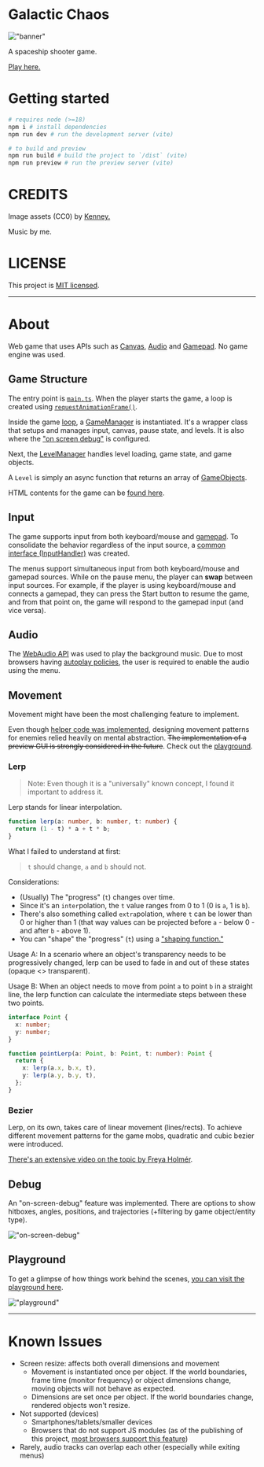 # Galactic Chaos

!["banner"](./alt-banner.gif "banner")

A spaceship shooter game. 

[Play here.](https://galactic-chaos.netlify.app)

# Getting started

```bash
# requires node (>=18)
npm i # install dependencies
npm run dev # run the development server (vite)

# to build and preview
npm run build # build the project to `/dist` (vite)
npm run preview # run the preview server (vite)
```

# CREDITS

Image assets (CC0) by [Kenney.](https://www.kenney.nl/)

Music by me.

# LICENSE

This project is [MIT licensed](../LICENSE).

---

# About

Web game that uses APIs such as [Canvas](https://developer.mozilla.org/en-US/docs/Web/API/CanvasRenderingContext2D), [Audio](https://developer.mozilla.org/en-US/docs/Web/API/Web_Audio_API) and [Gamepad](https://developer.mozilla.org/en-US/docs/Web/API/Gamepad_API). No game engine was used.

## Game Structure

The entry point is [`main.ts`](../src/game/main.ts). When the player starts the game, a loop is created using [`requestAnimationFrame()`](https://developer.mozilla.org/en-US/docs/Web/API/window/requestAnimationFrame).

Inside the game [loop](../src/game/loop.ts), a [GameManager](../src/game/GameManager.ts) is instantiated. It's a wrapper class that setups and manages input, canvas, pause state, and levels. It is also where the ["on screen debug"](#debug) is configured. 

Next, the [LevelManager](../src/game/level/LevelManager.ts) handles level loading, game state, and game objects.

A `Level` is simply an async function that returns an array of [GameObjects](../src/core/objects/shared/GameObject.ts).

HTML contents for the game can be [found here](../index.html).

## Input

The game supports input from both keyboard/mouse and [gamepad](https://developer.mozilla.org/en-US/docs/Web/API/Gamepad_API/Using_the_Gamepad_API). To consolidate the behavior regardless of the input source, a [common interface (InputHandler)](../src/core/controls/Input.ts) was created.

The menus support simultaneous input from both keyboard/mouse and gamepad sources. While on the pause menu, the player can **swap** between input sources. For example, if the player is using keyboard/mouse and connects a gamepad, they can press the Start button to resume the game, and from that point on, the game will respond to the gamepad input (and vice versa).

## Audio

The [WebAudio API](https://developer.mozilla.org/en-US/docs/Web/API/Web_Audio_API) was used to play the background music. Due to most browsers having [autoplay policies](https://developer.chrome.com/blog/autoplay/#webaudio), the user is required to enable the audio using the menu.

## Movement

Movement might have been the most challenging feature to implement.

Even though [helper code was implemented](../src/core/objects/shared/movement/FluentMovement.ts), designing movement patterns for enemies relied heavily on mental abstraction. ~~The implementation of a preview GUI is strongly considered in the future~~. Check out the [playground](#playground).

### Lerp

> Note: Even though it is a "universally" known concept, I found it important to address it.

Lerp stands for linear interpolation.

```ts
function lerp(a: number, b: number, t: number) {
  return (1 - t) * a + t * b;
}
```

What I failed to understand at first:

> `t` should change, `a` and `b` should not.

Considerations:

- (Usually) The "progress" (`t`) changes over time.
- Since it's an `inter`polation, the `t` value ranges from 0 to 1 (0 is `a`, 1 is `b`).
- There's also something called `extra`polation, where `t` can be lower than 0 or higher than 1 (that way values can be projected before `a` - below 0 - and after `b` - above 1).
- You can "shape" the "progress" (`t`) using a ["shaping function."](https://easings.net/)

Usage A: In a scenario where an object's transparency needs to be progressively changed, lerp can be used to fade in and out of these states (opaque <> transparent).

Usage B: When an object needs to move from point `a` to point `b` in a straight line, the lerp function can calculate the intermediate steps between these two points.

```ts
interface Point {
  x: number;
  y: number;
}

function pointLerp(a: Point, b: Point, t: number): Point {
  return {
    x: lerp(a.x, b.x, t),
    y: lerp(a.y, b.y, t),
  };
}
```

### Bezier

Lerp, on its own, takes care of linear movement (lines/rects). To achieve different movement patterns for the game mobs, quadratic and cubic bezier were introduced.

[There's an extensive video on the topic by Freya Holmér](https://youtu.be/aVwxzDHniEw).

## Debug

An "on-screen-debug" feature was implemented. There are options to show hitboxes, angles, positions, and trajectories (+filtering by game object/entity type).

!["on-screen-debug"](./debug-mode.gif "on-screen-debug")

## Playground

To get a glimpse of how things work behind the scenes, [you can visit the playground here](https://galactic-chaos.netlify.app/playground).

!["playground"](./playground.gif "playground")

---

# Known Issues

- Screen resize: affects both overall dimensions and movement
  - Movement is instantiated once per object. If the world boundaries, frame time (monitor frequency) or object dimensions change, moving objects will not behave as expected.
  - Dimensions are set once per object. If the world boundaries change, rendered objects won't resize.
- Not supported (devices)
  - Smartphones/tablets/smaller devices
  - Browsers that do not support JS modules (as of the publishing of this project, [most browsers support this feature](https://caniuse.com/es6-module))
- Rarely, audio tracks can overlap each other (especially while exiting menus)